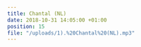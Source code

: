 ```yaml
---
title: Chantal (NL)
date: 2018-10-31 14:05:00 +01:00
position: 15
file: "/uploads/1).%20Chantal%20(NL).mp3"
---
```


